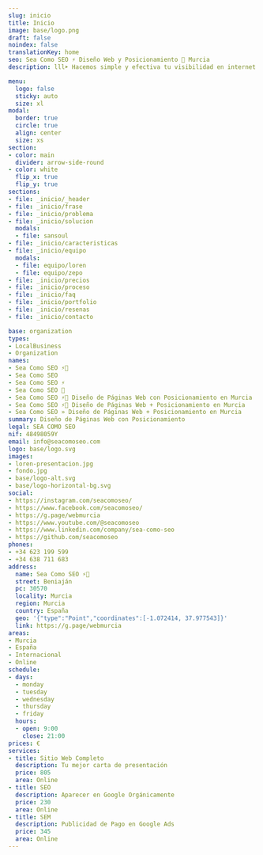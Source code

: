 ```yaml
---
slug: inicio
title: Inicio
image: base/logo.png
draft: false
noindex: false
translationKey: home
seo: Sea Como SEO ⚡️ Diseño Web y Posicionamiento 🥇 Murcia
description: lll➤ Hacemos simple y efectiva tu visibilidad en internet ☝️ Con una web moderna, fácil de usar y de encontrar ☎️ 623 199 599

menu:
  logo: false
  sticky: auto
  size: xl
modal:
  border: true
  circle: true
  align: center
  size: xs
section:
- color: main
  divider: arrow-side-round
- color: white
  flip_x: true
  flip_y: true
sections:
- file: _inicio/_header
- file: _inicio/frase
- file: _inicio/problema
- file: _inicio/solucion
  modals:
  - file: sansoul
- file: _inicio/caracteristicas
- file: _inicio/equipo
  modals:
  - file: equipo/loren
  - file: equipo/zepo
- file: _inicio/precios
- file: _inicio/proceso
- file: _inicio/faq
- file: _inicio/portfolio
- file: _inicio/resenas
- file: _inicio/contacto

base: organization
types:
- LocalBusiness
- Organization
names:
- Sea Como SEO ⚡️🐙
- Sea Como SEO
- Sea Como SEO ⚡️
- Sea Como SEO 🐙
- Sea Como SEO ⚡️🐙 Diseño de Páginas Web con Posicionamiento en Murcia
- Sea Como SEO ⚡️🐙 Diseño de Páginas Web + Posicionamiento en Murcia
- Sea Como SEO » Diseño de Páginas Web + Posicionamiento en Murcia
summary: Diseño de Páginas Web con Posicionamiento
legal: SEA COMO SEO
nif: 48498059Y
email: info@seacomoseo.com
logo: base/logo.svg
images:
- loren-presentacion.jpg
- fondo.jpg
- base/logo-alt.svg
- base/logo-horizontal-bg.svg
social:
- https://instagram.com/seacomoseo/
- https://www.facebook.com/seacomoseo/
- https://g.page/webmurcia
- https://www.youtube.com/@seacomoseo
- https://www.linkedin.com/company/sea-como-seo
- https://github.com/seacomoseo
phones:
- +34 623 199 599
- +34 638 711 683
address:
  name: Sea Como SEO ⚡️🐙
  street: Beniaján
  pc: 30570
  locality: Murcia
  region: Murcia
  country: España
  geo: '{"type":"Point","coordinates":[-1.072414, 37.977543]}'
  link: https://g.page/webmurcia
areas:
- Murcia
- España
- Internacional
- Online
schedule:
- days:
  - monday
  - tuesday
  - wednesday
  - thursday
  - friday
  hours:
  - open: 9:00
    close: 21:00
prices: €
services:
- title: Sitio Web Completo
  description: Tu mejor carta de presentación
  price: 805
  area: Online
- title: SEO
  description: Aparecer en Google Orgánicamente
  price: 230
  area: Online
- title: SEM
  description: Publicidad de Pago en Google Ads
  price: 345
  area: Online
---
```

